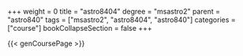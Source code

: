 +++
weight = 0
title = "astro8404"
degree = "msastro2"
parent = "astro840"
tags = ["msastro2", "astro8404", "astro840"]
categories = ["course"]
bookCollapseSection = false
+++

{{< genCoursePage >}}
